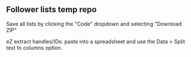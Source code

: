 ## Follower lists temp repo

Save all lists by clicking the "Code" dropdown and selecting "Download ZIP"


eZ extract handles/IDs: paste into a spreadsheet and use the Data > Split text to columns option.
